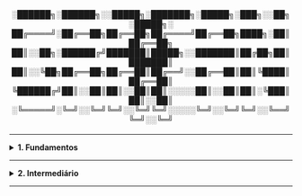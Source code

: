 <div align="Center"> 
<br>

<h4>

░██████╗░██████╗░░█████╗░███████╗░█████╗░███╗░░██╗░█████╗░
██╔════╝░██╔══██╗██╔══██╗██╔════╝██╔══██╗████╗░██║██╔══██╗
██║░░██╗░██████╔╝███████║█████╗░░███████║██╔██╗██║███████║
██║░░╚██╗██╔══██╗██╔══██║██╔══╝░░██╔══██║██║╚████║██╔══██║
╚██████╔╝██║░░██║██║░░██║██║░░░░░██║░░██║██║░╚███║██║░░██║
░╚═════╝░╚═╝░░╚═╝╚═╝░░╚═╝╚═╝░░░░░╚═╝░░╚═╝╚═╝░░╚══╝╚═╝░░╚═╝
</h4>
</div>

----
  
<details>
  <summary><b> 1. Fundamentos</b></summary>
<div align="Left">  
<br>  
    
  G1.1 - O que é o Grafana?  
  > - Grafana é uma plataforma de observabilidade e visualização de Dados;  
  > - Permite:  
  >   - Criação de gráficos, tabelas e painéis personalizados;  
  >   - Conexão com diversas fontes de dados (Como Prometheus, ElasticSearch, InfluxDB, CloudWatch, Azure Monitor...);  
  >   - Configuração de alertas e notificações em canais (Microsoft Teams, e-mail, etc...);    
  >   - Suporte a métricas, logs e traces / rastreios.
  
  G1.2 - Componentes da Arquitetura Básica do Grafana
  >  - Os principais componenetes de uma arquitetura básica do Grafana, são:
  >    - Data Sources: Fontes de Dados de onde o Grafana busca os dados para exibição;
  >    - Dashboards: Painéis personalizados com gráficos, tabelas, gauges, heatmaps, etc;
  >    - Alerting: Sistema de alertas baseado em condições configuradas; 
  >    - Users & Permissions: Controle de acesso; 
  >    - Plugins: Para novas fontes de dados, visualizações personalizadas, painéis prontos da comunidade.
  >
  >  - Resumidamente: Fontes de Dados -> Servidor Grafana -> Dashboards + Alerting + API

 G1.3 - Grafana Open Source, Enterprise e Cloud 
  > | Tipo        | Recursos                                                  |
  > |-------------|-----------------------------------------------------------|
  > | Open Source | Gratuito, Recursos Básicos de Visualização e Alertas      |
  > | Enterprise  | Suporte Oficial, Recursos de Segurança Avançada, Auditoria, Gestão empresarial de Usuários, Integrações Premium |
  > | Cloud       | SaaS, Hospedagem de Dashes, Coleta e Armazenamento de Métricas, Logs e Traces, Inclui Stack Completa            |

 G1.4 - Stack LGTM: Loki, Grafana, Tempo, Mimir 
  > - Conjunto de Ferramentas Open Source criadas e mantidas pela Grafana Labs;
  > - Voltadas para Observabilidade Completa - Logs, Métricas e Rastreios.
  >    
  > | Ferramenta  | Função                                                         |
  > |-------------|----------------------------------------------------------------|
  > | Loki        | Armazenamento e Consulta de Logs                               |
  > | Grafana     | Interface central para visualizar métricas, logs e raastreios  | 
  > | Tempo       | Armazena e consulta rastreios distribuídos                     |
  > | Mimir       | Backend escalável para métricas (Pode substituir o Prometheus) |
  >
  > - LGTM é uma stack de observabilidade moderna, com foco em leveza, performance e integração fácil;
  > - Normalmente usada junto de microsserviços, Kubernetes, etc.

 G1.5 - Métricas e Séries Temporais 
  > - Métricas são valores números que representam o comportamento ou estado de um sistema ao longo do tempo;
  > - As métricas são usadas para monitorar, visualizar e alertar sobre a saúde e o desempenho de sistemas.  
  > - Exemplo de Métricas:
  >   - Uso de CPU de um Servidor;
  >   - Quantidade de Requisições HTTP por Segundo;
  >   - Tempo de resposta de uma API;
  >   - Número de erros registrados.
  >  
  > - Séries Temporais são sequências de dados onde cada ponto é um par (timestamp, valor);
  > - Para cada métrica, temos uma série de valores medidos ao longo do tempo.

G1.6 - Conceitos Básicos: Labels, Jobs, Targets
  > - "Labels" são pares "chave-valor", que descrevem a origem ou contexto de uma métrica:
  >   - Exemplo: http_requests_total{method="GET", status="200", job="api-server"}
  > - "Job" é um labem usado para identificar qual serviço ou componente está sendo monitorado:
  >   - Exemplo: job="database"
  > - "Target" é uma instância específica de onde as métricas estão sendo coletadas;
  > - Pode ser um host ou endpoint
  > - Cada job pode ter vários targets.

G1.7 - Exporters 
  > - Exporters são aplicações intermediárias que exponibilizam métricas de sistemas, serviçous ou hardwares;
  > - As métricas são expostas ao Prometheus, num formato que ele consegue entender e coletar.
  > - Fluxo de Monitoramento:
  >   - Exporters expõem as métricas de serviços / sistemas em um endpoint HTTP;
  >   - Prometheus coleta / faz scraping desses endpoints periodicamente;
  >   - As métricas são armazenadas internamente no Prometheus;
  >   - Grafana se conecta ao Prometheus como Fonte de Dados, e cria painéis em cima disso.

G1.8 - Data Sources | Fontes de Dados
  > - Sistemas externos de onde o Grafana obtém os dados para visualização;
  > - Ao invés do Grafana armazenar esses dados, ele atua como Interface: Consultando e Exibindo os Resultados;
  > - É necessário informar a URL do serviço, o tipo de fonte, e credenciais (Se necessário);
  > - Cada painel pode usar uma ou mais fontes de dados para exibição de informações.
  > - Tipos mais comuns de Data Sources:
  >   - Prometheus (Métricas);
  >   - Grafana Mimir (Métricas em Larga Escala);
  >   - Loki (Logs);
  >   - Tempo (Traces / Rastreamento Distribuído).

</div> 
</details>

----

<details>
  <summary><b> 2. Intermediário</b></summary>
<div align="Left">  
<br>  

  G2.1 - Scrape (Prometheus)
  > - Processo onde o Prometheus puxa as métricas expostas por serviços (targets), via HTTP;
  > - Os serviços precisam expor suas métricas em um endpoint HTTP, geralmente /metrics.
  >   - O Prometheus possui um arquivo de configuração - prometheus.yml;
  >   - Nesse arquivo, definimos os "targets" e o intervalo de scrape;
  >   - Cada coleta é armazenada com um timestamp e labels, formando séries temporais.   

  G2.2 - Armazenamento Local de Métricas e Retenção (Prometheus)
  > - Prometheus armazena os dados coletados em Disco, usando o formato TSDB - Time Series Database;
  > - Cada métrica é armazenada como uma série tempora, com valores associados a timestamps e labels.
  > - Por padrão, o Prometheus mantém as métricas por 15 dias, mas é customizável;
  >   - Como o armazenamento do Prometheus é local, a retenção de longo prazo não é indicada;
  >   - Para isso, existem existem algumas opções para ambientes distribuídos e backends de longo prazo:
  >     - Thanos;
  >     - Cortex;
  >     - VictoriaMetrics;
  >     - Mimir.  

 G2.3 - PromQL 
  > - Prometheus Query Language é a linguagem de consulta do Prometheus;
  > - Usada para:
  >   - Buscar séries temporais;
  >   - Agregar dados (sum, avg, max, etc.);
  >   - Filtrar métricas por labels;
  >   - Criar expressões derivadas.
  > - O Grafana usa o PromQL para consultar dados do Prometheus;
  >   - Quando é criado um painel no Grafana com o Prometheus como fonte de dados, você escreve consultas em PromQL nos painéis;
  >   - Grafana não processa dados, ele envia apenas a consulta ao Prometheus e renderiza o resultado.

 G2.4 - Alloy
  > - Agente unificado de Observabilidade;
  > - Coleta os dados de telemetria (logs, métricas e traces) - centralizando tudo em apenas 1 agente;
  > - Simplifca a coleta, realiza transformação e encaminha os dados aos backends: Mimir, Loki e Tempo.
  > - Principais Funções:
  >   - Scrape de Métricas - como Prometheus;
  >   - Colega de Logs - como Promtail;
  >   - Coleta de Traces - como OTEL Collector;
  >   - Aplica transformações e Roteamento de Dados;
  >   - Envia os dados para Diferentes Destinos.
  > - Usa linguagem YAML ou Flow (mais modular).

 G2.5 - Mimir
  > - Time-Series Database (TSDB), distrbuído e altamente escalável - comppatível com Prometheus.
  > - Características: 
  >   - Recebe métricas via remote_write;
  >   - Armazena grandes volumes de dados com alta retenção;
  >   - Permite consultas rápidas e em larga escala;
  >   - Suporta múltiplos tenants (multiusuário).
  > - Evolução do "Cortex".
  >   
  > - Foi projetado com uma arquitetura baseada em microsserviços;
  > - Permite escalar horizontalmente cada parte da pipeline de ingestão e consulta;
  > - Componentes escaláveis:
  >   - Distributors: Recebem as métricas via remote_write;
  >   - Ingesters: Processam e armazenam os dados;
  >   - Querier / Query Frontend: Tratam as requisições PromQL;
  >   - Store Gateway: Lida com acesso ao armazenamento de longo prazo (ex: S3, GCS);
  >   - Compactor: Otimiza chunks e reduz redundância.
  >     
  > - O Mimir distribui o trabalho em vários nós (instâncias), que desempenham funções específicas;
  > - Usa técnicas como "consistent hashing" para espalhar séries temporais entre vários ingesters;
  > - Assim, mantém a disponibilidade e balanceamento de carga.
  >   
  > - Shards
  >   - Cada série temporal é shardeada (dividida) com base em uma hash key derivada dos labels;
  >   - Isso garante que diferente séries vão para diferentes ingesters (Evita gargalos e permite paralelismo de escrita / leitura);
  >   - Querier também shardeia as queries, enviando partes da consulta para múltiplos nós ao mesmo tempo.
  >
  > - Chunks
  >   - Métricas no Mimir são armazenadas em Chunks: pedaços compactos de séries temporais que agrupam valores e timestamps juntos;
  >   - Exemplo: um chunk pode conter as amostras de uma métrica a cada 15s por 2 horas.
  >   - O armazenamento deles pode ser:
  >     - Temporariamente na memória dos ingesters;
  >     - Persistidos no Object Storage: (ex: S3, GCS), para retenção de longo prazo.
  >   - Chunking reduz o uso de disco e melhora o desempenho de leitura.

 G2.6 - 

</div> 
</details>

----
